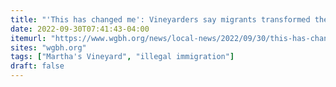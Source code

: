 ```yaml
---
title: "'This has changed me': Vineyarders say migrants transformed their lives, missions"
date: 2022-09-30T07:41:43-04:00
itemurl: "https://www.wgbh.org/news/local-news/2022/09/30/this-has-changed-me-vineyarders-say-migrants-transformed-their-lives-missions"
sites: "wgbh.org"
tags: ["Martha's Vineyard", "illegal immigration"]
draft: false
---
```


